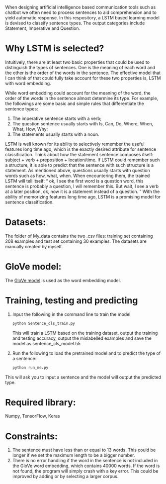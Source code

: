When designing artificial intelligence based communication tools such as chatbot we often need to process sentences to aid comprehension and to yield automatic response. In this respository, a LSTM based learning model is devised to classify sentence types. The output categories include Statement, Imperative and Question.

# Why LSTM is selected?
Intuitively, there are at least two basic properties that could be used to distinguish the types of sentences. One is the meaning of each word and the other is the order of the words in the sentence. The effective model that I can think of that could fully take account for these two properties is, LSTM with word embedding.

While word embedding could account for the meaning of the word, the order of the words in the sentence almost determine its type.  For example, the followings are some basic and simple rules that differentiate the sentence types:
   1. The imperative sentence starts with a verb;
   2. The question sentence usually starts with Is, Can, Do, Where, When, What, How, Why;
   3. The statements usually starts with a noun.
 
LSTM is well known for its ability to selectively remember the useful features long time ago, which is the exactly desired attribute for sentence classification. Think about how the statement sentence composes itself: subject + verb + preposition + location/time. If LSTM could remember such a structure, it is able to predict that the sentence with such structure is a statement. As mentioned above, questions usually starts with question words such as how, what, when. When encountering them, the trained LSTM will tell itself: “ ok, I see the first word is a question word, this sentence is probably a question, I will remember this. But wait, I see a verb at a later position, ok, now it is a statement instead of a question. ” With the ability of memorizing features long time ago, LSTM is a promising model for sentence classification.

# Datasets:
The folder of My_data contains the two .csv files: training set containing 208 examples and test set containing 30 examples. The datasets are manually created by myself.

# GloVe model:
The [GloVe model](https://nlp.stanford.edu/data/) is used as the word embedding model. 

# Training, testing and predicting
 1. Input the following in the command line to train the model
 
     ```bash
     python Sentence_cls_train.py
     ```
     
     This will train a LSTM based on the training dataset, output the training and testing accuracy, output the mislabelled examples and save the model as sentence_cls_model.h5

  
 2. Run the following to load the pretrained model and to predict the type of a sentence:

     ```bash
     python run_me.py
     ```  

   This will ask you to input a sentence and the model will output the predicted type. 

# Required library:
Numpy, TensorFlow, Keras

# Constraints: 
1. The sentence must have less than or equal to 13 words. This could be longer if we set the maximum length to be a bigger number.
2. There is no error handling if the word in the sentence is not included in the GloVe word embedding, which contains 40000 words. If the word is not found, the program will simply crash with a key error. This could be improved by adding <UNK> or by selecting a larger corpus.

